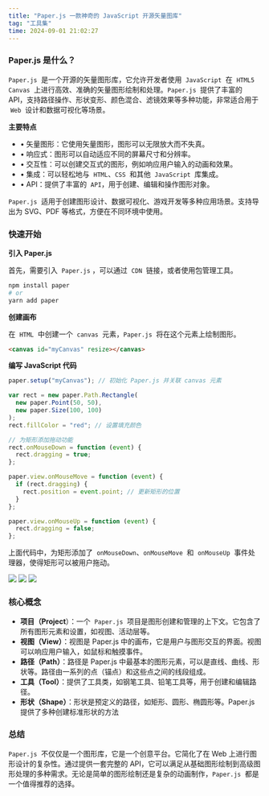 ```yaml
---
title: "Paper.js 一款神奇的 JavaScript 开源矢量图库"
tag: "工具集"
time: 2024-09-01 21:02:27
---
```


### Paper.js 是什么？

`Paper.js`  是一个开源的矢量图形库，它允许开发者使用  `JavaScript`  在  `HTML5 Canvas`  上进行高效、准确的矢量图形绘制和处理。`Paper.js`  提供了丰富的 API，支持路径操作、形状变形、颜色混合、滤镜效果等多种功能，非常适合用于  `Web`  设计和数据可视化等场景。

**主要特点**

- • 矢量图形：它使用矢量图形，图形可以无限放大而不失真。
- • 响应式：图形可以自动适应不同的屏幕尺寸和分辨率。
- • 交互性：可以创建交互式的图形，例如响应用户输入的动画和效果。
- • 集成：可以轻松地与  `HTML`、`CSS`  和其他  `JavaScript`  库集成。
- • API：提供了丰富的  `API`，用于创建、编辑和操作图形对象。

`Paper.js`  适用于创建图形设计、数据可视化、游戏开发等多种应用场景。支持导出为 SVG、PDF 等格式，方便在不同环境中使用。

### 快速开始

**引入 Paper.js**

首先，需要引入  `Paper.js` ，可以通过  `CDN`  链接，或者使用包管理工具。

```sh
npm install paper
# or
yarn add paper
```

**创建画布**

在  `HTML`  中创建一个  `canvas`  元素，`Paper.js`  将在这个元素上绘制图形。

```html
<canvas id="myCanvas" resize></canvas>
```

**编写 JavaScript 代码**

```js
paper.setup("myCanvas"); // 初始化 Paper.js 并关联 canvas 元素

var rect = new paper.Path.Rectangle(
  new paper.Point(50, 50),
  new paper.Size(100, 100)
);
rect.fillColor = "red"; // 设置填充颜色

// 为矩形添加拖动功能
rect.onMouseDown = function (event) {
  rect.dragging = true;
};

paper.view.onMouseMove = function (event) {
  if (rect.dragging) {
    rect.position = event.point; // 更新矩形的位置
  }
};

paper.view.onMouseUp = function (event) {
  rect.dragging = false;
};
```

上面代码中，为矩形添加了  `onMouseDown`、`onMouseMove`  和  `onMouseUp`  事件处理器，使得矩形可以被用户拖动。

<img src="../imgs/55/01.webp" />

<img src="../imgs/55/01.gif" />

<img src="../imgs/55/02.gif" />

### 核心概念

- **项目（Project**）：一个  `Paper.js`  项目是图形创建和管理的上下文。它包含了所有图形元素和设置，如视图、活动层等。
- **视图（View）**：视图是 Paper.js 中的画布，它是用户与图形交互的界面。视图可以响应用户输入，如鼠标和触摸事件。
- **路径（Path）**：路径是 Paper.js 中最基本的图形元素，可以是直线、曲线、形状等。路径由一系列的点（锚点）和这些点之间的线段组成。
- **工具（Tool）**：提供了工具类，如钢笔工具、铅笔工具等，用于创建和编辑路径。
- **形状（Shape）**：形状是预定义的路径，如矩形、圆形、椭圆形等。Paper.js 提供了多种创建标准形状的方法

### 总结

`Paper.js`  不仅仅是一个图形库，它是一个创意平台。它简化了在 Web 上进行图形设计的复杂性。通过提供一套完整的 API，它可以满足从基础图形绘制到高级图形处理的多种需求。无论是简单的图形绘制还是复杂的动画制作，`Paper.js`  都是一个值得推荐的选择。
